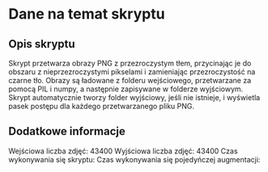 # Dane na temat skryptu

## Opis skryptu

Skrypt przetwarza obrazy PNG z przezroczystym tłem, przycinając je do obszaru z nieprzezroczystymi pikselami i zamieniając przezroczystość na czarne tło. Obrazy są ładowane z folderu wejściowego, przetwarzane za pomocą PIL i numpy, a następnie zapisywane w folderze wyjściowym. Skrypt automatycznie tworzy folder wyjściowy, jeśli nie istnieje, i wyświetla pasek postępu dla każdego przetwarzanego pliku PNG.

## Dodatkowe informacje

Wejściowa liczba zdjęć: 43400
Wyjściowa liczba zdjęć: 43400
Czas wykonywania się skryptu:
Czas wykonywania się pojedyńczej augmentacji:

